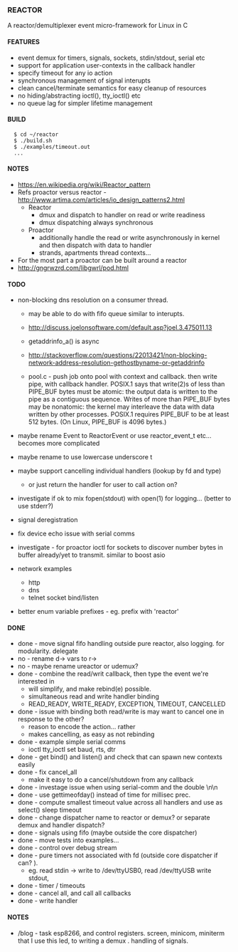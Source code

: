 
### REACTOR

  A reactor/demultiplexer event micro-framework for Linux in C

#### FEATURES

  - event demux for timers, signals, sockets, stdin/stdout, serial etc
  - support for application user-contexts in the callback handler
  - specify timeout for any io action
  - synchronous management of signal interupts
  - clean cancel/terminate semantics for easy cleanup of resources 
  - no hiding/abstracting ioctl(), tty_ioctl() etc
  - no queue lag for simpler lifetime management

#### BUILD
```
  $ cd ~/reactor
  $ ./build.sh 
  $ ./examples/timeout.out
  ...
```

#### NOTES

  - https://en.wikipedia.org/wiki/Reactor_pattern
  - Refs proactor versus reactor - http://www.artima.com/articles/io_design_patterns2.html
    - Reactor
      - dmux and dispatch to handler on read or write readiness
      - dmux dispatching always synchronous
    - Proactor
      - additionally handle the read or write asynchronously in kernel and then dispatch with data to handler
      - strands, apartments thread contexts...
  - For the most part a proactor can be built around a reactor
  - http://gngrwzrd.com/libgwrl/pod.html

#### TODO
  - non-blocking dns resolution on a consumer thread.
    - may be able to do with fifo queue similar to interupts. 
    - http://discuss.joelonsoftware.com/default.asp?joel.3.475011.13
    - getaddrinfo_a() is async
    - http://stackoverflow.com/questions/22013421/non-blocking-network-address-resolution-gethostbyname-or-getaddrinfo

    - pool.c - push job onto pool with context and callback. then write pipe, with callback handler. 
    POSIX.1 says that write(2)s of less than PIPE_BUF bytes must be atomic: the output data is written to the pipe as a contiguous sequence. Writes of more than PIPE_BUF bytes may be nonatomic: the kernel may interleave the data with data written by other processes. POSIX.1 requires PIPE_BUF to be at least 512 bytes. (On Linux, PIPE_BUF is 4096 bytes.) 

  - maybe rename Event to ReactorEvent or use reactor_event_t etc... becomes more complicated
  - maybe rename to use lowercase underscore t
  - maybe support cancelling individual handlers (lookup by fd and type)
    - or just return the handler for user to call action on?
  - investigate if ok to mix fopen(stdout) with open(1) for logging... (better to use stderr?)
  - signal deregistration
  - fix device echo issue with serial comms
  - investigate - for proactor ioctl for sockets to discover number bytes in buffer already/yet to transmit. similar to boost asio
  - network examples
    - http
    - dns
    - telnet socket bind/listen
  - better enum variable prefixes - eg. prefix with 'reactor'

#### DONE

  - done - move signal fifo handling outside pure reactor, also logging. for modularity. delegate
  - no - rename d-> vars to r->
  - no - maybe rename ureactor or udemux?
  - done - combine the read/writ callback, then type the event we're interested in
      - will simplify, and make rebind(e) possible.
      - simultaneous read and write handler binding
      - READ_READY, WRITE_READY, EXCEPTION, TIMEOUT, CANCELLED
  - done - issue with binding both read/write is may want to cancel one in response to the other?
      - reason to encode the action... rather
      - makes cancelling, as easy as not rebinding
  - done - example simple serial comms
    - ioctl tty_ioctl set baud, rts, dtr
  - done - get bind() and listen() and check that can spawn new contexts easily
  - done - fix cancel_all
    - make it easy to do a cancel/shutdown from any callback
  - done - investage issue when using serial-comm and the double \n\n
  - done - use gettimeofday() instead of time for millisec prec.
  - done - compute smallest timeout value across all handlers and use as select() sleep timeout
  - done - change dispatcher name to reactor or demux? or separate demux and handler dispatch?
  - done - signals using fifo (maybe outside the core dispatcher)
  - done - move tests into examples...
  - done - control over debug stream
  - done - pure timers not associated with fd (outside core dispatcher if can? ).
    - eg. read stdin -> write to /dev/ttyUSB0, read /dev/ttyUSB write stdout,
  - done - timer  / timeouts
  - done - cancel all, and call all callbacks
  - done - write handler

#### NOTES


  - /blog - task esp8266, and control registers. screen, minicom, miniterm that I use
  this led, to writing a demux . handling of signals.

